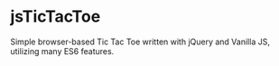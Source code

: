 # jsTicTacToe

Simple browser-based Tic Tac Toe written with jQuery and Vanilla JS, utilizing many ES6 features.
